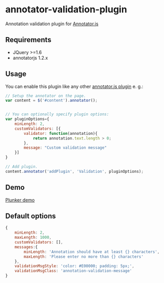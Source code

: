 # annotator-validation-plugin
Annotation validation plugin for [Annotator.js](http://annotatorjs.org)

## Requirements

- JQuery >=1.6
- annotatorjs 1.2.x

## Usage

You can enable this plugin like any other [annotator.js plugin](http://docs.annotatorjs.org/en/v1.2.x/hacking/plugin-development.html) e. g.:

```javascript
// Setup the annotator on the page.
var content = $('#content').annotator();


// You can optionally specify plugin options:
var pluginOptions={
    minLength: 2,
    customValidators: [{
        validator: function(annotation){
            return annotation.text.length > 0;
        },
        message: "Custom validation message"
    }]
}

// Add plugin.
content.annotator('addPlugin', 'Validation', pluginOptions);
```

## Demo

[Plunker demo](http://embed.plnkr.co/zPyWgEdvEcUPyg4fWF2u/preview)

## Default options

```javascript
{
    minLength: 2,
    maxLength: 1000,
    customValidators: [],
    messages:{
        minLength: 'Annotation should have at least {} characters',
        maxLength: 'Please enter no more than {} characters'
    },
    validationMsgStyle: 'color: #E00000; padding: 5px;',
    validationMsgClass: 'annotation-validation-message'
}
```